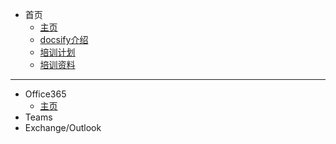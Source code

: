  * 首页
     * [主页](/)
     * [docsify介绍](/docs/index/home.md)
     * [培训计划](/docs/index/培训.md)
     * [培训资料](/docs/index/docs.md)


---
* Office365
  * [主页](/docs/0/Readme.md)
* Teams
* Exchange/Outlook

